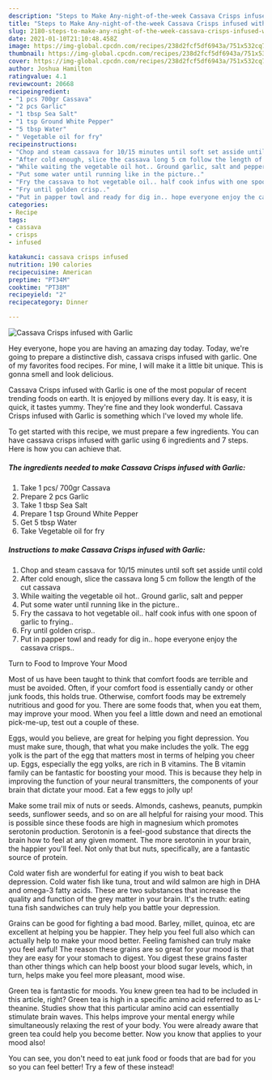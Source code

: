 ```yaml
---
description: "Steps to Make Any-night-of-the-week Cassava Crisps infused with Garlic"
title: "Steps to Make Any-night-of-the-week Cassava Crisps infused with Garlic"
slug: 2180-steps-to-make-any-night-of-the-week-cassava-crisps-infused-with-garlic
date: 2021-01-10T21:10:48.458Z
image: https://img-global.cpcdn.com/recipes/238d2fcf5df6943a/751x532cq70/cassava-crisps-infused-with-garlic-recipe-main-photo.jpg
thumbnail: https://img-global.cpcdn.com/recipes/238d2fcf5df6943a/751x532cq70/cassava-crisps-infused-with-garlic-recipe-main-photo.jpg
cover: https://img-global.cpcdn.com/recipes/238d2fcf5df6943a/751x532cq70/cassava-crisps-infused-with-garlic-recipe-main-photo.jpg
author: Joshua Hamilton
ratingvalue: 4.1
reviewcount: 20668
recipeingredient:
- "1 pcs 700gr Cassava"
- "2 pcs Garlic"
- "1 tbsp Sea Salt"
- "1 tsp Ground White Pepper"
- "5 tbsp Water"
- " Vegetable oil for fry"
recipeinstructions:
- "Chop and steam cassava for 10/15 minutes until soft set asside until cold"
- "After cold enough, slice the cassava long 5 cm follow the length of the cut cassava"
- "While waiting the vegetable oil hot.. Ground garlic, salt and pepper"
- "Put some water until running like in the picture.."
- "Fry the cassava to hot vegetable oil.. half cook infus with one spoon of garlic to frying.."
- "Fry until golden crisp.."
- "Put in papper towl and ready for dig in.. hope everyone enjoy the cassava crisps.."
categories:
- Recipe
tags:
- cassava
- crisps
- infused

katakunci: cassava crisps infused 
nutrition: 190 calories
recipecuisine: American
preptime: "PT34M"
cooktime: "PT38M"
recipeyield: "2"
recipecategory: Dinner

---
```



![Cassava Crisps infused with Garlic](https://img-global.cpcdn.com/recipes/238d2fcf5df6943a/751x532cq70/cassava-crisps-infused-with-garlic-recipe-main-photo.jpg)

Hey everyone, hope you are having an amazing day today. Today, we're going to prepare a distinctive dish, cassava crisps infused with garlic. One of my favorites food recipes. For mine, I will make it a little bit unique. This is gonna smell and look delicious.

Cassava Crisps infused with Garlic is one of the most popular of recent trending foods on earth. It is enjoyed by millions every day. It is easy, it is quick, it tastes yummy. They're fine and they look wonderful. Cassava Crisps infused with Garlic is something which I've loved my whole life.




To get started with this recipe, we must prepare a few ingredients. You can have cassava crisps infused with garlic using 6 ingredients and 7 steps. Here is how you can achieve that.

<!--inarticleads1-->

##### The ingredients needed to make Cassava Crisps infused with Garlic:

1. Take 1 pcs/ 700gr Cassava
1. Prepare 2 pcs Garlic
1. Take 1 tbsp Sea Salt
1. Prepare 1 tsp Ground White Pepper
1. Get 5 tbsp Water
1. Take  Vegetable oil for fry




<!--inarticleads2-->

##### Instructions to make Cassava Crisps infused with Garlic:

1. Chop and steam cassava for 10/15 minutes until soft set asside until cold
1. After cold enough, slice the cassava long 5 cm follow the length of the cut cassava
1. While waiting the vegetable oil hot.. Ground garlic, salt and pepper
1. Put some water until running like in the picture..
1. Fry the cassava to hot vegetable oil.. half cook infus with one spoon of garlic to frying..
1. Fry until golden crisp..
1. Put in papper towl and ready for dig in.. hope everyone enjoy the cassava crisps..




Turn to Food to Improve Your Mood


Most of us have been taught to think that comfort foods are terrible and must be avoided. Often, if your comfort food is essentially candy or other junk foods, this holds true. Otherwise, comfort foods may be extremely nutritious and good for you. There are some foods that, when you eat them, may improve your mood. When you feel a little down and need an emotional pick-me-up, test out a couple of these.

Eggs, would you believe, are great for helping you fight depression. You must make sure, though, that what you make includes the yolk. The egg yolk is the part of the egg that matters most in terms of helping you cheer up. Eggs, especially the egg yolks, are rich in B vitamins. The B vitamin family can be fantastic for boosting your mood. This is because they help in improving the function of your neural transmitters, the components of your brain that dictate your mood. Eat a few eggs to jolly up!

Make some trail mix of nuts or seeds. Almonds, cashews, peanuts, pumpkin seeds, sunflower seeds, and so on are all helpful for raising your mood. This is possible since these foods are high in magnesium which promotes serotonin production. Serotonin is a feel-good substance that directs the brain how to feel at any given moment. The more serotonin in your brain, the happier you'll feel. Not only that but nuts, specifically, are a fantastic source of protein.

Cold water fish are wonderful for eating if you wish to beat back depression. Cold water fish like tuna, trout and wild salmon are high in DHA and omega-3 fatty acids. These are two substances that increase the quality and function of the grey matter in your brain. It's the truth: eating tuna fish sandwiches can truly help you battle your depression. 

Grains can be good for fighting a bad mood. Barley, millet, quinoa, etc are excellent at helping you be happier. They help you feel full also which can actually help to make your mood better. Feeling famished can truly make you feel awful! The reason these grains are so great for your mood is that they are easy for your stomach to digest. You digest these grains faster than other things which can help boost your blood sugar levels, which, in turn, helps make you feel more pleasant, mood wise.

Green tea is fantastic for moods. You knew green tea had to be included in this article, right? Green tea is high in a specific amino acid referred to as L-theanine. Studies show that this particular amino acid can essentially stimulate brain waves. This helps improve your mental energy while simultaneously relaxing the rest of your body. You were already aware that green tea could help you become better. Now you know that applies to your mood also!

You can see, you don't need to eat junk food or foods that are bad for you so you can feel better! Try a few of these instead!

